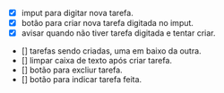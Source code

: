 - [x] imput para digitar nova tarefa.
- [x] botão para criar nova tarefa digitada no imput.
- [x] avisar quando não tiver tarefa digitada e tentar criar. 
- [] tarefas sendo criadas, uma em baixo da outra.
- [] limpar caixa de texto após criar tarefa.
- [] botão para excliur tarefa.
- [] botão para indicar tarefa feita.
